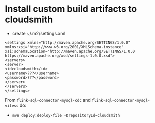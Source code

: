 # Install custom build artifacts to cloudsmith

* create ~/.m2/settings.xml
```
<settings xmlns="http://maven.apache.org/SETTINGS/1.0.0"
xmlns:xsi="http://www.w3.org/2001/XMLSchema-instance"
xsi:schemaLocation="http://maven.apache.org/SETTINGS/1.0.0
https://maven.apache.org/xsd/settings-1.0.0.xsd">
<servers>
<server>
<id>cloudsmith</id>
<username>???</username>
<password>???</password>
</server>
</servers>
</settings>
```

From `flink-sql-connector-mysql-cdc` and `flink-sql-connector-mysql-vitess` do:

* ```mvn deploy:deploy-file -DrepositoryId=cloudsmith```
